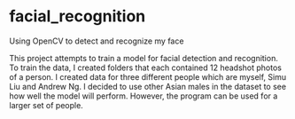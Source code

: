 # facial_recognition
Using OpenCV to detect and recognize my face

This project attempts to train a model for facial detection and recognition. To train the data, I created folders that each contained 12 headshot photos of a person. I created data for three different people which are myself, Simu Liu and Andrew Ng. I decided to use other Asian males in the dataset to see how well the model will perform. However, the program can be used for a larger set of people.
